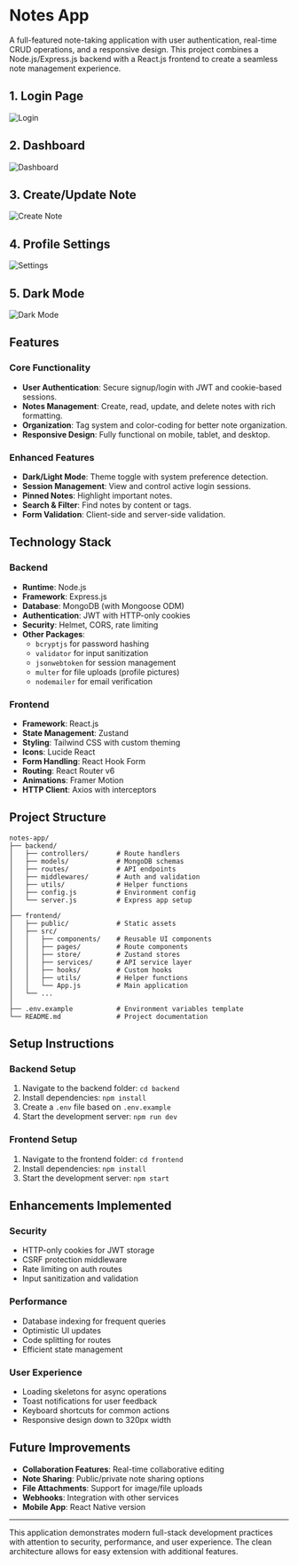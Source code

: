 # Notes App

A full-featured note-taking application with user authentication, real-time CRUD operations, and a responsive design. This project combines a Node.js/Express.js backend with a React.js frontend to create a seamless note management experience.

## 1. Login Page
![Login](./assets/ss1.png)

## 2. Dashboard
![Dashboard](./assets/ss2.png)

## 3. Create/Update Note
![Create Note](./assets/ss3.png)

## 4. Profile Settings
![Settings](./assets/ss4.png)

## 5. Dark Mode
![Dark Mode](./assets/ss5.png)

## Features

### Core Functionality
- **User Authentication**: Secure signup/login with JWT and cookie-based sessions.
- **Notes Management**: Create, read, update, and delete notes with rich formatting.
- **Organization**: Tag system and color-coding for better note organization.
- **Responsive Design**: Fully functional on mobile, tablet, and desktop.

### Enhanced Features
- **Dark/Light Mode**: Theme toggle with system preference detection.
- **Session Management**: View and control active login sessions.
- **Pinned Notes**: Highlight important notes.
- **Search & Filter**: Find notes by content or tags.
- **Form Validation**: Client-side and server-side validation.

## Technology Stack

### Backend
- **Runtime**: Node.js
- **Framework**: Express.js
- **Database**: MongoDB (with Mongoose ODM)
- **Authentication**: JWT with HTTP-only cookies
- **Security**: Helmet, CORS, rate limiting
- **Other Packages**:
  - `bcryptjs` for password hashing
  - `validator` for input sanitization
  - `jsonwebtoken` for session management
  - `multer` for file uploads (profile pictures)
  - `nodemailer` for email verification

### Frontend
- **Framework**: React.js
- **State Management**: Zustand
- **Styling**: Tailwind CSS with custom theming
- **Icons**: Lucide React
- **Form Handling**: React Hook Form
- **Routing**: React Router v6
- **Animations**: Framer Motion
- **HTTP Client**: Axios with interceptors

## Project Structure

```
notes-app/
├── backend/
│   ├── controllers/       # Route handlers
│   ├── models/            # MongoDB schemas
│   ├── routes/            # API endpoints
│   ├── middlewares/       # Auth and validation
│   ├── utils/             # Helper functions
│   ├── config.js          # Environment config
│   └── server.js          # Express app setup
│
├── frontend/
│   ├── public/            # Static assets
│   ├── src/
│   │   ├── components/    # Reusable UI components
│   │   ├── pages/         # Route components
│   │   ├── store/         # Zustand stores
│   │   ├── services/      # API service layer
│   │   ├── hooks/         # Custom hooks
│   │   ├── utils/         # Helper functions
│   │   └── App.js         # Main application
│   └── ...
│
├── .env.example           # Environment variables template
└── README.md              # Project documentation
```

## Setup Instructions

### Backend Setup
1. Navigate to the backend folder: `cd backend`
2. Install dependencies: `npm install`
3. Create a `.env` file based on `.env.example`
4. Start the development server: `npm run dev`

### Frontend Setup
1. Navigate to the frontend folder: `cd frontend`
2. Install dependencies: `npm install`
3. Start the development server: `npm start`

## Enhancements Implemented

### Security
- HTTP-only cookies for JWT storage
- CSRF protection middleware
- Rate limiting on auth routes
- Input sanitization and validation

### Performance
- Database indexing for frequent queries
- Optimistic UI updates
- Code splitting for routes
- Efficient state management

### User Experience
- Loading skeletons for async operations
- Toast notifications for user feedback
- Keyboard shortcuts for common actions
- Responsive design down to 320px width

## Future Improvements
- **Collaboration Features**: Real-time collaborative editing
- **Note Sharing**: Public/private note sharing options
- **File Attachments**: Support for image/file uploads
- **Webhooks**: Integration with other services
- **Mobile App**: React Native version

---
This application demonstrates modern full-stack development practices with attention to security, performance, and user experience. The clean architecture allows for easy extension with additional features.
